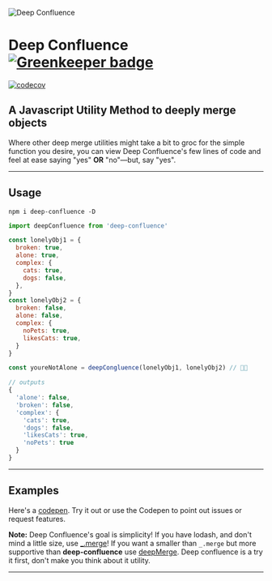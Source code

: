 ![Deep Confluence](https://jeffry.in/deep-confluence/deep-confluence.svg)

# Deep Confluence [![Greenkeeper badge](https://badges.greenkeeper.io/yowainwright/deep-confluence.svg)](https://greenkeeper.io/)
[![codecov](https://codecov.io/gh/yowainwright/deep-confluence/branch/master/graph/badge.svg)](https://codecov.io/gh/yowainwright/deep-confluence)

## A Javascript Utility Method to deeply merge objects

Where other deep merge utilities might take a bit to groc for the simple function you desire, you can view Deep Confluence's few lines of code and feel at ease saying "yes" **OR** "no"—but, say "yes".

----



## Usage

```shell
npm i deep-confluence -D
```

```javascript
import deepConfluence from 'deep-confluence'

const lonelyObj1 = {
  broken: true,
  alone: true,
  complex: {
    cats: true,
    dogs: false,
  },
}
const lonelyObj2 = {
  broken: false,
  alone: false,
  complex: {
    noPets: true,
    likesCats: true,
  }
}

const youreNotAlone = deepCongluence(lonelyObj1, lonelyObj2) // 🖤🖤

// outputs
{
  'alone': false,
  'broken': false,
  'complex': {
    'cats': true,
    'dogs': false,
    'likesCats': true,
    'noPets': true
  }
}

```
----

## Examples

Here's a [codepen](https://codepen.io/yowainwright/pen/MVVjOP/). Try it out or use the Codepen to point out issues or request features.

**Note:** Deep Confluence's goal is simplicity! If you have lodash, and don't mind a little size, use [_.merge](https://www.npmjs.com/package/lodash.merge)! If you want a smaller than `_.merge` but more supportive than **deep-confluence** use [deepMerge](https://github.com/KyleAMathews/deepmerge/). Deep confluence is a try it first, don't make you think about it utility.

----

